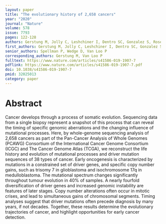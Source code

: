 ```yaml
---
layout: paper
title: "The evolutionary history of 2,658 cancers"
year: "2020"
journal: "Nature"
volume: 578
issue: 7793
pages: 122-128
authors: Gerstung M, Jolly C, Leshchiner I, Dentro SC, Gonzalez S, Rosebrock D, Mitchell TJ, Rubanova Y, Anur P, Yu K, Tarabichi M, Deshwar A, Wintersinger J, Kleinheinz K, Vázquez-García I, Haase K, Jerman L, Sengupta S, Macintyre G, Malikic S, Donmez N, Livitz DG, Cmero M, Demeulemeester J, Schumacher S, Fan Y, Yao X, Lee J, Schlesner M, Boutros PC, Bowtell DD, Zhu H, Getz G, Imielinski M, Beroukhim R, Sahinalp SC, Ji Y, Peifer M, Markowetz F, Mustonen V, Yuan K, Wang W, Morris QD, PCAWG Evolution & Heterogeneity Working Group, Spellman P, Wedge D, Van Loo P, PCAWG Consortium
first_authors: Gerstung M, Jolly C, Leshchiner I, Dentro SC, Gonzalez S
senior_authors: Spellman P, Wedge D, Van Loo P
corresponding_authors: Gerstung M, Van Loo P
fulltext: https://www.nature.com/articles/s41586-019-1907-7
pdflink: https://www.nature.com/articles/s41586-019-1907-7.pdf
doi: 10.1038/s41586-019-1907-7
pmid: 32025013
category: paper
---
```


# Abstract

Cancer develops through a process of somatic evolution. Sequencing data from a single biopsy represent a snapshot of this process that can reveal the timing of specific genomic aberrations and the changing influence of mutational processes. Here, by whole-genome sequencing analysis of 2,658 cancers as part of the Pan-Cancer Analysis of Whole Genomes (PCAWG) Consortium of the International Cancer Genome Consortium (ICGC) and The Cancer Genome Atlas (TCGA), we reconstruct the life history and evolution of mutational processes and driver mutation sequences of 38 types of cancer. Early oncogenesis is characterized by mutations in a constrained set of driver genes, and specific copy number gains, such as trisomy 7 in glioblastoma and isochromosome 17q in medulloblastoma. The mutational spectrum changes significantly throughout tumour evolution in 40% of samples. A nearly fourfold diversification of driver genes and increased genomic instability are features of later stages. Copy number alterations often occur in mitotic crises, and lead to simultaneous gains of chromosomal segments. Timing analyses suggest that driver mutations often precede diagnosis by many years, if not decades. Together, these results determine the evolutionary trajectories of cancer, and highlight opportunities for early cancer detection.

